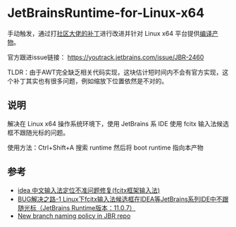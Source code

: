 # JetBrainsRuntime-for-Linux-x64  
手动触发，通过打[社区大佬的补丁](https://github.com/prehonor/myJetBrainsRuntime)进行改进并针对 Linux x64 平台提供[编译产物](https://github.com/ayanamist/JetBrainsRuntime-for-fcitx/releases)。

官方跟进issue链接： https://youtrack.jetbrains.com/issue/JBR-2460

TLDR：由于AWT完全缺乏相关代码实现，这块估计短时间内不会有官方实现，这个补丁其实也有很多问题，例如缩放下位置依然是不对的。

## 说明  
解决在 Linux x64 操作系统环境下，使用 JetBrains 系 IDE 使用 fcitx 输入法候选框不跟随光标的问题。

使用方法：Ctrl+Shift+A 搜索 runtime 然后将 boot runtime 指向本产物

## 参考  
* [idea 中文输入法定位不准问题修复(fcitx框架输入法)](https://blog.csdn.net/u011166277/article/details/106287587)  
* [BUG解决之路-1 Linux下fcitx输入法候选框在IDEA等JetBrains系列IDE中不跟随光标（JetBrains Runtime版本：11.0.7）](https://blog.csdn.net/qq_41859728/article/details/109187748)  
* [New branch naming policy in JBR repo](https://youtrack.jetbrains.com/issue/JBR-4375/New-branch-naming-policy-in-JBR-repo)